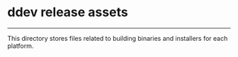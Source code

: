 # ddev release assets

-----

This directory stores files related to building binaries and installers for each platform.
